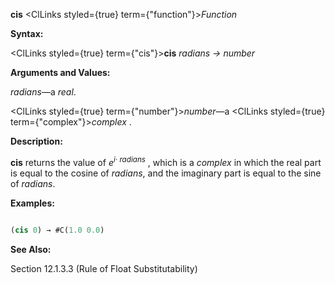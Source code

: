 **cis** <ClLinks styled={true} term={"function"}><i>Function</i></ClLinks> 



**Syntax:** 



<ClLinks styled={true} term={"cis"}><b>cis</b></ClLinks> *radians → number* 



**Arguments and Values:** 



*radians*—a *real*. 



<ClLinks styled={true} term={"number"}><i>number</i></ClLinks>—a <ClLinks styled={true} term={"complex"}><i>complex</i></ClLinks> . 



**Description:** 



<b>cis</b> returns the value of <i>e<sup>i· radians</sup></i> , which is a <i>complex</i> in which the real part is equal to the cosine of <i>radians</i>, and the imaginary part is equal to the sine of <i>radians</i>. 



**Examples:**
```lisp

(cis 0) → #C(1.0 0.0) 

```
**See Also:** 



Section 12.1.3.3 (Rule of Float Substitutability) 







 



 



